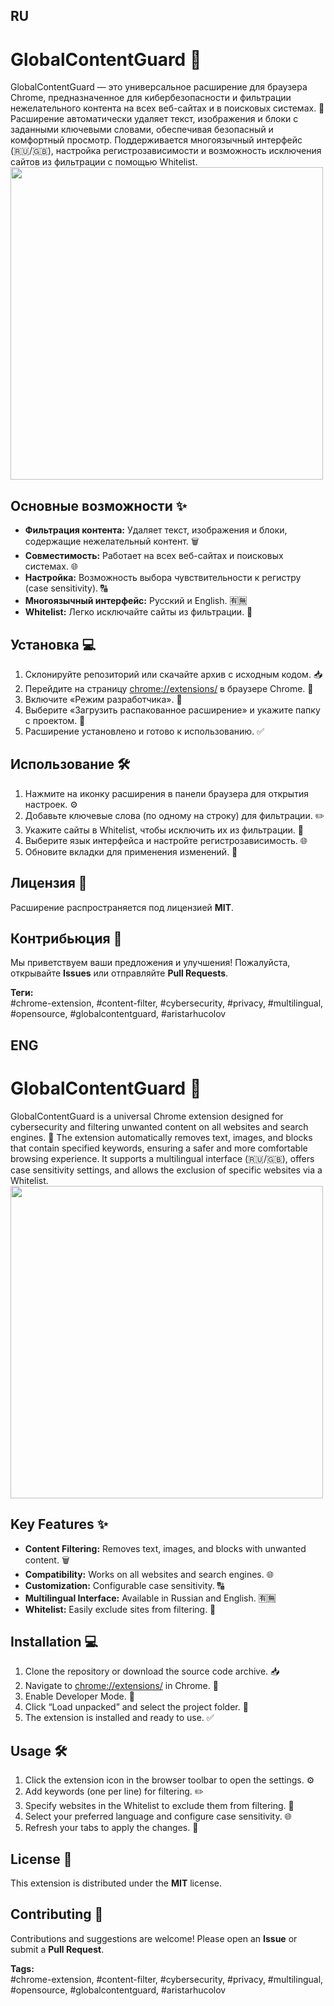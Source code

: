 ## RU
# GlobalContentGuard 🔐

GlobalContentGuard — это универсальное расширение для браузера Chrome, предназначенное для кибербезопасности и фильтрации нежелательного контента на всех веб-сайтах и в поисковых системах. 🚀 Расширение автоматически удаляет текст, изображения и блоки с заданными ключевыми словами, обеспечивая безопасный и комфортный просмотр. Поддерживается многоязычный интерфейс (🇷🇺/🇬🇧), настройка регистрозависимости и возможность исключения сайтов из фильтрации с помощью Whitelist.
<img src="https://github.com/user-attachments/assets/2431bd3f-8e3a-4fb1-8c10-900bb4c27381" width="500">


## Основные возможности ✨
- **Фильтрация контента:** Удаляет текст, изображения и блоки, содержащие нежелательный контент. 🗑️
- **Совместимость:** Работает на всех веб-сайтах и поисковых системах. 🌐
- **Настройка:** Возможность выбора чувствительности к регистру (case sensitivity). 🔠
- **Многоязычный интерфейс:** Русский и English. 🈶🈚️
- **Whitelist:** Легко исключайте сайты из фильтрации. 🚫

## Установка 💻
1. Склонируйте репозиторий или скачайте архив с исходным кодом. 📥
2. Перейдите на страницу [chrome://extensions/](chrome://extensions/) в браузере Chrome. 🌟
3. Включите «Режим разработчика». 🔧
4. Выберите «Загрузить распакованное расширение» и укажите папку с проектом. 📂
5. Расширение установлено и готово к использованию. ✅

## Использование 🛠️
1. Нажмите на иконку расширения в панели браузера для открытия настроек. ⚙️
2. Добавьте ключевые слова (по одному на строку) для фильтрации. ✏️
3. Укажите сайты в Whitelist, чтобы исключить их из фильтрации. 🚫
4. Выберите язык интерфейса и настройте регистрозависимость. 🌐
5. Обновите вкладки для применения изменений. 🔄

## Лицензия 📜
Расширение распространяется под лицензией **MIT**.

## Контрибьюция 🤝
Мы приветствуем ваши предложения и улучшения! Пожалуйста, открывайте **Issues** или отправляйте **Pull Requests**.

**Теги:**  
#chrome-extension, #content-filter, #cybersecurity, #privacy, #multilingual, #opensource, #globalcontentguard, #aristarhucolov

## ENG
# GlobalContentGuard 🔐

GlobalContentGuard is a universal Chrome extension designed for cybersecurity and filtering unwanted content on all websites and search engines. 🚀 The extension automatically removes text, images, and blocks that contain specified keywords, ensuring a safer and more comfortable browsing experience. It supports a multilingual interface (🇷🇺/🇬🇧), offers case sensitivity settings, and allows the exclusion of specific websites via a Whitelist.
<img src="https://github.com/user-attachments/assets/2431bd3f-8e3a-4fb1-8c10-900bb4c27381" width="500">


## Key Features ✨
- **Content Filtering:** Removes text, images, and blocks with unwanted content. 🗑️
- **Compatibility:** Works on all websites and search engines. 🌐
- **Customization:** Configurable case sensitivity. 🔠
- **Multilingual Interface:** Available in Russian and English. 🈶🈚️
- **Whitelist:** Easily exclude sites from filtering. 🚫

## Installation 💻
1. Clone the repository or download the source code archive. 📥
2. Navigate to [chrome://extensions/](chrome://extensions/) in Chrome. 🌟
3. Enable Developer Mode. 🔧
4. Click “Load unpacked” and select the project folder. 📂
5. The extension is installed and ready to use. ✅

## Usage 🛠️
1. Click the extension icon in the browser toolbar to open the settings. ⚙️
2. Add keywords (one per line) for filtering. ✏️
3. Specify websites in the Whitelist to exclude them from filtering. 🚫
4. Select your preferred language and configure case sensitivity. 🌐
5. Refresh your tabs to apply the changes. 🔄

## License 📜
This extension is distributed under the **MIT** license.

## Contributing 🤝
Contributions and suggestions are welcome! Please open an **Issue** or submit a **Pull Request**.

**Tags:**  
#chrome-extension, #content-filter, #cybersecurity, #privacy, #multilingual, #opensource, #globalcontentguard, #aristarhucolov
